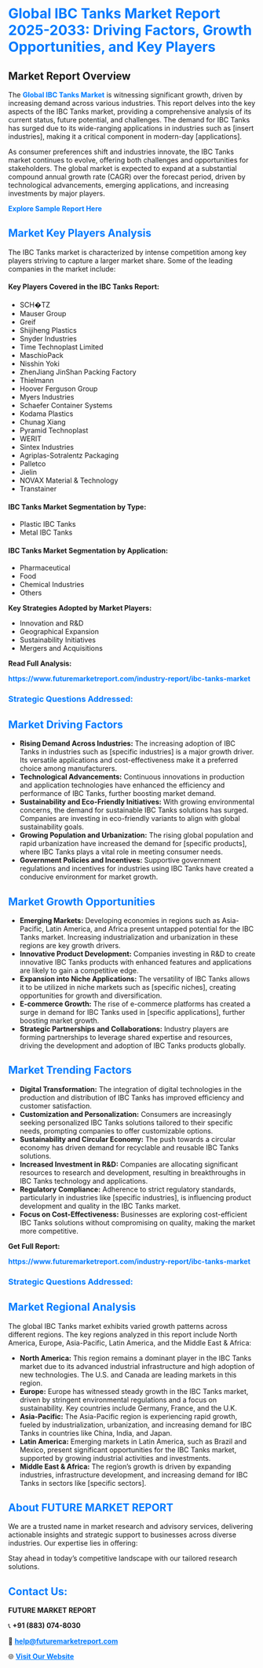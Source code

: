 <h1 style="color: #007BFF;">Global IBC Tanks Market Report 2025-2033: Driving Factors, Growth Opportunities, and Key Players</h1>

<section id="overview">
<h2>Market Report Overview</h2>
<p>The <a href="https://www.futuremarketreport.com/industry-report/ibc-tanks-market" style="color: #007BFF; text-decoration: none;"><strong>Global IBC Tanks Market</strong></a> is witnessing significant growth, driven by increasing demand across various industries. This report delves into the key aspects of the IBC Tanks market, providing a comprehensive analysis of its current status, future potential, and challenges. The demand for IBC Tanks has surged due to its wide-ranging applications in industries such as [insert industries], making it a critical component in modern-day [applications].</p>
<p>As consumer preferences shift and industries innovate, the IBC Tanks market continues to evolve, offering both challenges and opportunities for stakeholders. The global market is expected to expand at a substantial compound annual growth rate (CAGR) over the forecast period, driven by technological advancements, emerging applications, and increasing investments by major players.</p>
</section>

<section id="overview">
<p><a href="https://www.futuremarketreport.com/request-sample/reportId=28946" style="color: #007BFF; text-decoration: none;"><strong>Explore Sample Report Here</strong></a></p>
</section>

<section id="key-players">
<h2 style="color: #007BFF;">Market Key Players Analysis</h2>
<p>The IBC Tanks market is characterized by intense competition among key players striving to capture a larger market share. Some of the leading companies in the market include:</p>
<h4>Key Players Covered in the IBC Tanks Report:</h4>
<ul><li>SCH�TZ</li><li>Mauser Group</li><li>Greif</li><li>Shijiheng Plastics</li><li>Snyder Industries</li><li>Time Technoplast Limited</li><li>MaschioPack</li><li>Nisshin Yoki</li><li>ZhenJiang JinShan Packing Factory</li><li>Thielmann</li><li>Hoover Ferguson Group</li><li>Myers Industries</li><li>Schaefer Container Systems</li><li>Kodama Plastics</li><li>Chunag Xiang</li><li>Pyramid Technoplast</li><li>WERIT</li><li>Sintex Industries</li><li>Agriplas-Sotralentz Packaging</li><li>Palletco</li><li>Jielin</li><li>NOVAX Material &amp; Technology</li><li>Transtainer</li></ul>
<h4>IBC Tanks Market Segmentation by Type:</h4>
<ul><li>Plastic IBC Tanks</li><li>Metal IBC Tanks</li></ul>

<h4>IBC Tanks Market Segmentation by Application:</h4>
<ul><li>Pharmaceutical</li><li>Food</li><li>Chemical Industries</li><li>Others</li></ul>
<p><strong>Key Strategies Adopted by Market Players:</strong></p>
<ul>
<li>Innovation and R&D</li>
<li>Geographical Expansion</li>
<li>Sustainability Initiatives</li>
<li>Mergers and Acquisitions</li>
</ul>
</section>

<section>
<p><strong>Read Full Analysis: </strong></p><a href="https://www.futuremarketreport.com/industry-report/ibc-tanks-market" style="color: #007BFF; text-decoration: none;"><strong>https://www.futuremarketreport.com/industry-report/ibc-tanks-market</strong></a>
<h3 style="color: #007BFF;">Strategic Questions Addressed:</h3>
</section>

<section id="driving-factors">
<h2 style="color: #007BFF;">Market Driving Factors</h2>
<ul>
<li><strong>Rising Demand Across Industries:</strong> The increasing adoption of IBC Tanks in industries such as [specific industries] is a major growth driver. Its versatile applications and cost-effectiveness make it a preferred choice among manufacturers.</li>
<li><strong>Technological Advancements:</strong> Continuous innovations in production and application technologies have enhanced the efficiency and performance of IBC Tanks, further boosting market demand.</li>
<li><strong>Sustainability and Eco-Friendly Initiatives:</strong> With growing environmental concerns, the demand for sustainable IBC Tanks solutions has surged. Companies are investing in eco-friendly variants to align with global sustainability goals.</li>
<li><strong>Growing Population and Urbanization:</strong> The rising global population and rapid urbanization have increased the demand for [specific products], where IBC Tanks plays a vital role in meeting consumer needs.</li>
<li><strong>Government Policies and Incentives:</strong> Supportive government regulations and incentives for industries using IBC Tanks have created a conducive environment for market growth.</li>
</ul>
</section>

<section id="growth-opportunities">
<h2 style="color: #007BFF;">Market Growth Opportunities</h2>
<ul>
<li><strong>Emerging Markets:</strong> Developing economies in regions such as Asia-Pacific, Latin America, and Africa present untapped potential for the IBC Tanks market. Increasing industrialization and urbanization in these regions are key growth drivers.</li>
<li><strong>Innovative Product Development:</strong> Companies investing in R&D to create innovative IBC Tanks products with enhanced features and applications are likely to gain a competitive edge.</li>
<li><strong>Expansion into Niche Applications:</strong> The versatility of IBC Tanks allows it to be utilized in niche markets such as [specific niches], creating opportunities for growth and diversification.</li>
<li><strong>E-commerce Growth:</strong> The rise of e-commerce platforms has created a surge in demand for IBC Tanks used in [specific applications], further boosting market growth.</li>
<li><strong>Strategic Partnerships and Collaborations:</strong> Industry players are forming partnerships to leverage shared expertise and resources, driving the development and adoption of IBC Tanks products globally.</li>
</ul>
</section>

<section id="trending-factors">
<h2 style="color: #007BFF;">Market Trending Factors</h2>
<ul>
<li><strong>Digital Transformation:</strong> The integration of digital technologies in the production and distribution of IBC Tanks has improved efficiency and customer satisfaction.</li>
<li><strong>Customization and Personalization:</strong> Consumers are increasingly seeking personalized IBC Tanks solutions tailored to their specific needs, prompting companies to offer customizable options.</li>
<li><strong>Sustainability and Circular Economy:</strong> The push towards a circular economy has driven demand for recyclable and reusable IBC Tanks solutions.</li>
<li><strong>Increased Investment in R&D:</strong> Companies are allocating significant resources to research and development, resulting in breakthroughs in IBC Tanks technology and applications.</li>
<li><strong>Regulatory Compliance:</strong> Adherence to strict regulatory standards, particularly in industries like [specific industries], is influencing product development and quality in the IBC Tanks market.</li>
<li><strong>Focus on Cost-Effectiveness:</strong> Businesses are exploring cost-efficient IBC Tanks solutions without compromising on quality, making the market more competitive.</li>
</ul>
</section>

<section>
<p><strong>Get Full Report: </strong></p><a href="https://www.futuremarketreport.com/industry-report/ibc-tanks-market" style="color: #007BFF; text-decoration: none;"><strong>https://www.futuremarketreport.com/industry-report/ibc-tanks-market</strong></a>
<h3 style="color: #007BFF;">Strategic Questions Addressed:</h3>
</section>


<section id="regional-analysis">
<h2 style="color: #007BFF;">Market Regional Analysis</h2>
<p>The global IBC Tanks market exhibits varied growth patterns across different regions. The key regions analyzed in this report include North America, Europe, Asia-Pacific, Latin America, and the Middle East & Africa:</p>
<ul>
<li><strong>North America:</strong> This region remains a dominant player in the IBC Tanks market due to its advanced industrial infrastructure and high adoption of new technologies. The U.S. and Canada are leading markets in this region.</li>
<li><strong>Europe:</strong> Europe has witnessed steady growth in the IBC Tanks market, driven by stringent environmental regulations and a focus on sustainability. Key countries include Germany, France, and the U.K.</li>
<li><strong>Asia-Pacific:</strong> The Asia-Pacific region is experiencing rapid growth, fueled by industrialization, urbanization, and increasing demand for IBC Tanks in countries like China, India, and Japan.</li>
<li><strong>Latin America:</strong> Emerging markets in Latin America, such as Brazil and Mexico, present significant opportunities for the IBC Tanks market, supported by growing industrial activities and investments.</li>
<li><strong>Middle East & Africa:</strong> The region’s growth is driven by expanding industries, infrastructure development, and increasing demand for IBC Tanks in sectors like [specific sectors].</li>
</ul>
</section>

<footer>
<h2 style="color: #007BFF;">About FUTURE MARKET REPORT</h2>
<p>We are a trusted name in market research and advisory services, delivering actionable insights and strategic support to businesses across diverse industries. Our expertise lies in offering:</p>

<p>Stay ahead in today’s competitive landscape with our tailored research solutions.</p>

<h2 style="color: #007BFF;">Contact Us:</h2>
<p><strong>FUTURE MARKET REPORT</strong></p>
<p>📞 <strong>+91 (883) 074-8030</strong></p>
<p>📧 <strong><a href="mailto:help@futuremarketreport.com" style="color: #007BFF;">help@futuremarketreport.com</a></strong></p>
<p>🌐 <strong><a href="https://www.futuremarketreport.com/" style="color: #007BFF;">Visit Our Website</a></strong></p>
</footer>
